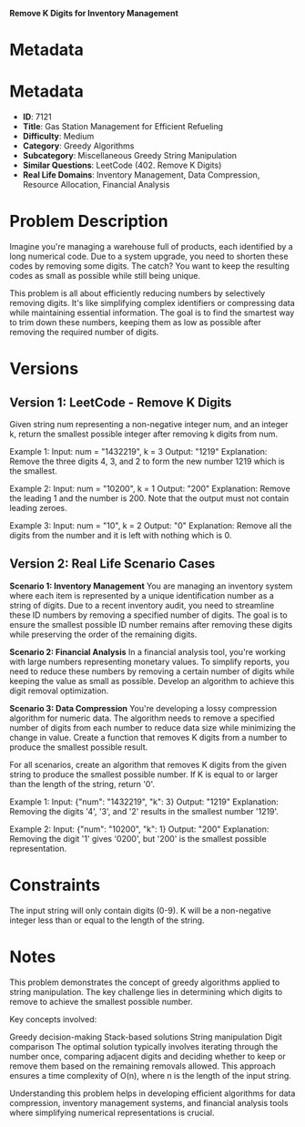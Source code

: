 **Remove K Digits for Inventory Management**

# Metadata

# Metadata

- **ID**: 7121
- **Title**: Gas Station Management for Efficient Refueling
- **Difficulty**: Medium
- **Category**: Greedy Algorithms
- **Subcategory**: Miscellaneous Greedy String Manipulation
- **Similar Questions**: LeetCode (402. Remove K Digits)
- **Real Life Domains**: Inventory Management, Data Compression, Resource Allocation, Financial Analysis

# Problem Description

Imagine you're managing a warehouse full of products, each identified by a long numerical code. Due to a system upgrade, you need to shorten these codes by removing some digits. The catch? You want to keep the resulting codes as small as possible while still being unique.

This problem is all about efficiently reducing numbers by selectively removing digits. It's like simplifying complex identifiers or compressing data while maintaining essential information. The goal is to find the smartest way to trim down these numbers, keeping them as low as possible after removing the required number of digits.

# Versions

## Version 1: LeetCode - Remove K Digits

Given string num representing a non-negative integer num, and an integer k, return the smallest possible integer after removing k digits from num.

Example 1:
Input: num = "1432219", k = 3
Output: "1219"
Explanation: Remove the three digits 4, 3, and 2 to form the new number 1219 which is the smallest.

Example 2:
Input: num = "10200", k = 1
Output: "200"
Explanation: Remove the leading 1 and the number is 200. Note that the output must not contain leading zeroes.

Example 3:
Input: num = "10", k = 2
Output: "0"
Explanation: Remove all the digits from the number and it is left with nothing which is 0.

## Version 2: Real Life Scenario Cases

**Scenario 1: Inventory Management**
You are managing an inventory system where each item is represented by a unique identification number as a string of digits. Due to a recent inventory audit, you need to streamline these ID numbers by removing a specified number of digits. The goal is to ensure the smallest possible ID number remains after removing these digits while preserving the order of the remaining digits.

**Scenario 2: Financial Analysis**
In a financial analysis tool, you're working with large numbers representing monetary values. To simplify reports, you need to reduce these numbers by removing a certain number of digits while keeping the value as small as possible. Develop an algorithm to achieve this digit removal optimization.

**Scenario 3: Data Compression**
You're developing a lossy compression algorithm for numeric data. The algorithm needs to remove a specified number of digits from each number to reduce data size while minimizing the change in value. Create a function that removes K digits from a number to produce the smallest possible result.

For all scenarios, create an algorithm that removes K digits from the given string to produce the smallest possible number. If K is equal to or larger than the length of the string, return '0'.

Example 1:
Input: {"num": "1432219", "k": 3}
Output: "1219"
Explanation: Removing the digits '4', '3', and '2' results in the smallest number '1219'.

Example 2:
Input: {"num": "10200", "k": 1}
Output: "200"
Explanation: Removing the digit '1' gives '0200', but '200' is the smallest possible representation.

# Constraints

The input string will only contain digits (0-9).
K will be a non-negative integer less than or equal to the length of the string.

# Notes

This problem demonstrates the concept of greedy algorithms applied to string manipulation. The key challenge lies in determining which digits to remove to achieve the smallest possible number.

Key concepts involved:

Greedy decision-making
Stack-based solutions
String manipulation
Digit comparison
The optimal solution typically involves iterating through the number once, comparing adjacent digits and deciding whether to keep or remove them based on the remaining removals allowed. This approach ensures a time complexity of O(n), where n is the length of the input string.

Understanding this problem helps in developing efficient algorithms for data compression, inventory management systems, and financial analysis tools where simplifying numerical representations is crucial.
